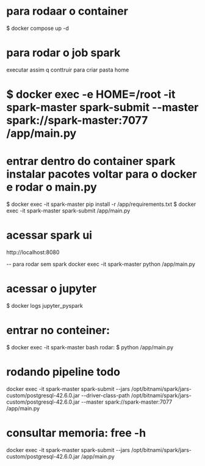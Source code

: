 
# para rodaar o container
$ docker compose up -d

# para rodar o job spark
 executar assim q conttruir para criar pasta home
# $ docker exec -e HOME=/root -it spark-master spark-submit --master spark://spark-master:7077 /app/main.py

# entrar dentro do container spark instalar pacotes voltar para o docker e rodar o main.py

$ docker exec -it spark-master pip install -r /app/requirements.txt
$ docker exec -it spark-master spark-submit /app/main.py

# acessar spark ui
http://localhost:8080


-- para rodar sem spark
docker exec -it spark-master python /app/main.py


# acessar o jupyter
$ docker logs jupyter_pyspark

# entrar no conteiner: 
$ docker exec -it spark-master bash 
rodar: $ python /app/main.py

# rodando pipeline todo
 docker exec -it spark-master spark-submit --jars /opt/bitnami/spark/jars-custom/postgresql-42.6.0.jar --driver-class-path /opt/bitnami/spark/jars-custom/postgresql-42.6.0.jar --master spark://spark-master:7077 /app/main.py

# consultar memoria: free -h


docker exec -it spark-master spark-submit --jars /opt/bitnami/spark/jars-custom/postgresql-42.6.0.jar /app/main.py

